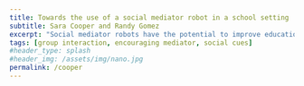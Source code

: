 ```yaml
---
title: Towards the use of a social mediator robot in a school setting
subtitle: Sara Cooper and Randy Gomez
excerpt: "Social mediator robots have the potential to improve educational outcomes and promote student interaction. In order to promote conversation and debate between kids from different cultural backgrounds, this article suggests using the Haru robot as a social mediator. It does this by encouraging equal turn-taking, immersive entertainment activities, and a proactive attitude. As children develop trust, they become more proactive and engaged in contact. This study especially evaluates low- and high-level socio-emotional characteristics of the multi-user interaction."
tags: [group interaction, encouraging mediator, social cues]
#header_type: splash
#header_img: /assets/img/nano.jpg
permalink: /cooper
---
```


